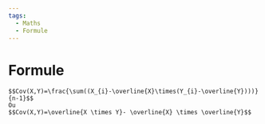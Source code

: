 ```yaml
---
tags:
  - Maths
  - Formule
---
```


# Formule
	$$Cov(X,Y)=\frac{\sum((X_{i}-\overline{X}\times(Y_{i}-\overline{Y})))}{n-1}$$
	Ou
	$$Cov(X,Y)=\overline{X \times Y}- \overline{X} \times \overline{Y}$$
	